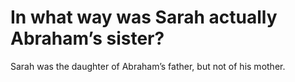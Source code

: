 # In what way was Sarah actually Abraham’s sister?

Sarah was the daughter of Abraham’s father, but not of his mother.
